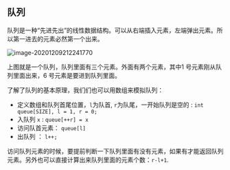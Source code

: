 ## 队列

队列是一种“先进先出”的线性数据结构。可以从右端插入元素，左端弹出元素。所以第一进去的元素必然第一个出来。

![image-20201209212241770](https://i.loli.net/2020/12/09/PNGrqn6wLWc3jHR.png)

上图就是一个队列，队列里面有三个元素。外面有两个元素，其中1 号元素刚从队列里面出来，6 号元素是要进到队列里面。

了解了队列的基本原理，我们们也可以用数组来模拟队列：

- 定义数组和队列首尾位置，`l`为队首, `r`为队尾，一开始队列是空的 : `int queue[SIZE], l = 1, r = 0;` 
- 入队列 `x`  :  `queue[++r] = x`
- 访问队首元素：  `queue[l]`
- 出队列 ： `l++;`

访问队列元素的时候，要提前判断一下队列里面有没有元素，如果有才能返回队列元素。另外也可以直接计算出来队列里面的元素个数：`r-l+1`.

